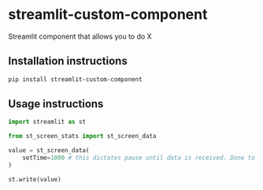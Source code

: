 # streamlit-custom-component

Streamlit component that allows you to do X

## Installation instructions

```sh
pip install streamlit-custom-component
```

## Usage instructions

```python
import streamlit as st

from st_screen_stats import st_screen_data

value = st_screen_data(
    setTime=1000 # this dictates pause until data is received. Done to prevent constant refreshing of app. Default is 1000
)

st.write(value)
```